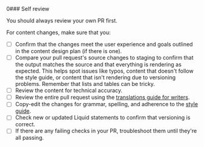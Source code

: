 0### Self review

You should always review your own PR first.

For content changes, make sure that you:

- [ ] Confirm that the changes meet the user experience and goals outlined in the content design plan (if there is one).
- [ ] Compare your pull request's source changes to staging to confirm that the output matches the source and that everything is rendering as expected. This helps spot issues like typos, content that doesn't follow the style guide, or content that isn't rendering due to versioning problems. Remember that lists and tables can be tricky.
- [ ] Review the content for technical accuracy.
- [ ] Review the entire pull request using the [translations guide for writers](./translations-for-writers.md).
- [ ] Copy-edit the changes for grammar, spelling, and adherence to the [style guide](https://github.com/github/docs/blob/main/contributing/content-style-guide.md).
- [ ] Check new or updated Liquid statements to confirm that versioning is correct.
- [ ] If there are any failing checks in your PR, troubleshoot them until they're all passing.
